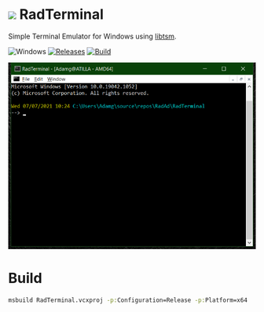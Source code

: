 <!-- ![Icon](RadTerminal.ico) RadTerminal -->
<img src="RadTerminal.ico" width=32/> RadTerminal
==========

Simple Terminal Emulator for Windows using [libtsm](https://github.com/RadAd/libtsm).

![Windows](https://img.shields.io/badge/platform-Windows-blue.svg)
[![Releases](https://img.shields.io/github/release/RadAd/RadTerminal.svg)](https://github.com/RadAd/RadTerminal/releases/latest)
[![Build](https://img.shields.io/appveyor/ci/RadAd/RadTerminal.svg)](https://ci.appveyor.com/project/RadAd/RadTerminal)

![Screenshot](docs/Screenshot.png)

Build
=======
```bat
msbuild RadTerminal.vcxproj -p:Configuration=Release -p:Platform=x64
```

